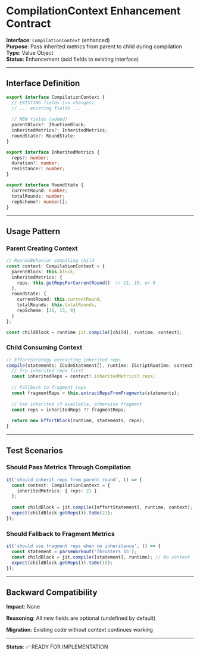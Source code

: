 # CompilationContext Enhancement Contract

**Interface**: `CompilationContext` (enhanced)  
**Purpose**: Pass inherited metrics from parent to child during compilation  
**Type**: Value Object  
**Status**: Enhancement (add fields to existing interface)

---

## Interface Definition

```typescript
export interface CompilationContext {
  // EXISTING fields (no changes)
  // ... existing fields ...
  
  // NEW fields (added)
  parentBlock?: IRuntimeBlock;
  inheritedMetrics?: InheritedMetrics;
  roundState?: RoundState;
}

export interface InheritedMetrics {
  reps?: number;
  duration?: number;
  resistance?: number;
}

export interface RoundState {
  currentRound: number;
  totalRounds: number;
  repScheme?: number[];
}
```

---

## Usage Pattern

### Parent Creating Context

```typescript
// RoundsBehavior compiling child
const context: CompilationContext = {
  parentBlock: this.block,
  inheritedMetrics: {
    reps: this.getRepsForCurrentRound()  // 21, 15, or 9
  },
  roundState: {
    currentRound: this.currentRound,
    totalRounds: this.totalRounds,
    repScheme: [21, 15, 9]
  }
};

const childBlock = runtime.jit.compile([child], runtime, context);
```

### Child Consuming Context

```typescript
// EffortStrategy extracting inherited reps
compile(statements: ICodeStatement[], runtime: IScriptRuntime, context?: CompilationContext): IRuntimeBlock {
  // Try inherited reps first
  const inheritedReps = context?.inheritedMetrics?.reps;
  
  // Fallback to fragment reps
  const fragmentReps = this.extractRepsFromFragments(statements);
  
  // Use inherited if available, otherwise fragment
  const reps = inheritedReps ?? fragmentReps;
  
  return new EffortBlock(runtime, statements, reps);
}
```

---

## Test Scenarios

### Should Pass Metrics Through Compilation

```typescript
it('should inherit reps from parent round', () => {
  const context: CompilationContext = {
    inheritedMetrics: { reps: 21 }
  };
  
  const childBlock = jit.compile([effortStatement], runtime, context);
  expect(childBlock.getReps()).toBe(21);
});
```

### Should Fallback to Fragment Metrics

```typescript
it('should use fragment reps when no inheritance', () => {
  const statement = parseWorkout('Thrusters 15');
  const childBlock = jit.compile([statement], runtime); // No context
  expect(childBlock.getReps()).toBe(15);
});
```

---

## Backward Compatibility

**Impact**: None

**Reasoning**: All new fields are optional (undefined by default)

**Migration**: Existing code without context continues working

---

**Status**: ✅ READY FOR IMPLEMENTATION
